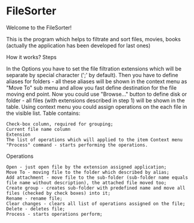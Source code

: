 FileSorter
==========

Welcome to the FileSorter!

This is the program which helps to filtrate and sort files, movies, books (actually the application has been developed for last ones)

How it works?
Steps

  In the Options you have to set the file filtration extensions which will be separate by special character (';' by default). Then you have to define aliases for folders - all these aliases will be shown in the context menu as "Move To" sub menu and allow you fast define destination for the file moving end point. Now you could use "Browse..." button to define disk or folder - all files (with extensions described in step 1) will be shown in the table. Using context menu you could assign operations on the each file in the visible list. Table contains:

    Check-box column, required for grouping;
    Current file name column
    Extension
    The list of operations which will applied to the item Context menu "Process" command - starts performing the operations.

Operations

    Open - just open file by the extension assigned application;
    Move To - moving file to the folder which described by alias;
    Add attachment - move file to the sub-folder (sub-folder name equals file name without description), the attached file moved too;
    Create group - creates sub-folder with predefined name and move all files (checked by check boxes) into it;
    Rename - rename file;
    Clear changes - clears all list of operations assigned on the file;
    Delete - deletes file;
    Process - starts operations perform;

